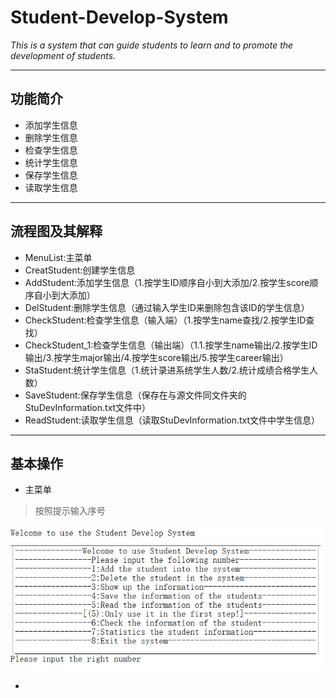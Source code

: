# Student-Develop-System
*This is a system that can guide students to learn and to promote the development of students.*

-----------------------------------------------------------------------------------------------
## 功能简介

- 添加学生信息
- 删除学生信息
- 检查学生信息
- 统计学生信息
- 保存学生信息
- 读取学生信息
-----------------------------------------------------------------------------------------------
## 流程图及其解释



- MenuList:主菜单
- CreatStudent:创建学生信息
- AddStudent:添加学生信息（1.按学生ID顺序自小到大添加/2.按学生score顺序自小到大添加）
- DelStudent:删除学生信息（通过输入学生ID来删除包含该ID的学生信息）
- CheckStudent:检查学生信息（输入端）（1.按学生name查找/2.按学生ID查找）
- CheckStudent_1:检查学生信息（输出端）（1.1.按学生name输出/2.按学生ID输出/3.按学生major输出/4.按学生score输出/5.按学生career输出）
- StaStudent:统计学生信息（1.统计录进系统学生人数/2.统计成绩合格学生人数）
- SaveStudent:保存学生信息（保存在与源文件同文件夹的StuDevInformation.txt文件中）
- ReadStudent:读取学生信息（读取StuDevInformation.txt文件中学生信息）

-----------------------------------------------------------------------------------------------
## 基本操作
- 主菜单
>按照提示输入序号

![](https://github.com/JohnHillRoss/Student-Develop-System/blob/master/menulist.png)


- 
